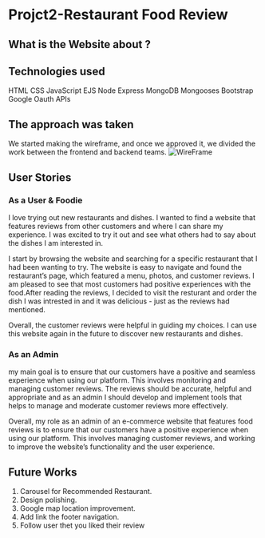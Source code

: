 # Projct2-Restaurant Food Review

## What is the Website about ? 

## Technologies used
 
 HTML
 CSS
 JavaScript
 EJS
 Node Express 
 MongoDB
 Mongooses
 Bootstrap 
 Google Oauth APIs
 
## The approach was taken
We started making the wireframe, and once we approved it, we divided the work between the frontend and backend teams.
![WireFrame](https://media.git.generalassemb.ly/user/49784/files/32566e82-a8f8-4066-96a7-7799e8ba92a8)





## User Stories

### As a User & Foodie

I love trying out new restaurants and dishes. I wanted to find a website that features reviews from other customers and where I can share my experience. I was excited to try it out and see what others had to say about the dishes I am interested in.

I start by browsing the website and searching for a specific restaurant that I had been wanting to try. The website is easy to navigate and found the restaurant’s page, which featured a menu, photos, and customer reviews. I am pleased to see that most customers had positive experiences with the food.After reading the reviews, I decided to visit the resturant and order the dish I was intrested in and it was delicious - just as the reviews had mentioned.

Overall, the customer reviews were helpful in guiding my choices. I can use this website again in the future to discover new restaurants and dishes.


### As an Admin

my main goal is to ensure that our customers have a positive and seamless experience when using our platform. This involves monitoring and managing customer reviews. The reviews should be accurate, helpful and appropriate and as an admin I should develop and implement tools that helps to manage and moderate customer reviews more effectively.

Overall, my role as an admin of an e-commerce website that features food reviews is to ensure that our customers have a positive experience when using our platform. This involves managing customer reviews, and working to improve the website’s functionality and the user experience.

## Future Works
1. Carousel for Recommended Restaurant. 
2. Design polishing.
3. Google map location improvement.
4. Add link the footer navigation.
5. Follow user thet you liked their review



